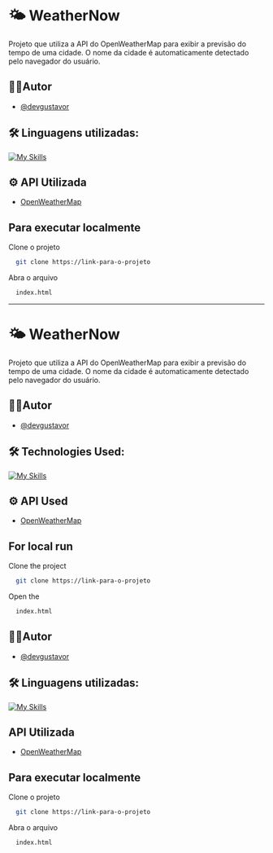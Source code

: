 # 🌤 WeatherNow

Projeto que utiliza a API do OpenWeatherMap para exibir a previsão do tempo de uma cidade. O nome da cidade é automaticamente detectado pelo navegador do usuário.

## 👨‍💻Autor

- [@devgustavor](https://github.com/devGustavoR)

## 🛠 Linguagens utilizadas:

[![My Skills](https://skillicons.dev/icons?i=html,css,js)](https://skillicons.dev)

## ⚙️ API Utilizada

- [OpenWeatherMap](https://openweathermap.org/api)

## Para executar localmente

Clone o projeto

```bash
  git clone https://link-para-o-projeto
```

Abra o arquivo

```bash
  index.html
```
---
# 🌤 WeatherNow

Projeto que utiliza a API do OpenWeatherMap para exibir a previsão do tempo de uma cidade. O nome da cidade é automaticamente detectado pelo navegador do usuário.

## 👨‍💻Autor

- [@devgustavor](https://github.com/devGustavoR)

## 🛠 Technologies Used:

[![My Skills](https://skillicons.dev/icons?i=html,css,js)](https://skillicons.dev)

## ⚙️ API Used

- [OpenWeatherMap](https://openweathermap.org/api)

## For local run

Clone the project

```bash
  git clone https://link-para-o-projeto
```

Open the

```bash
  index.html
```

## 👨‍💻Autor

- [@devgustavor](https://github.com/devGustavoR)

## 🛠 Linguagens utilizadas:

[![My Skills](https://skillicons.dev/icons?i=html,css,js)](https://skillicons.dev)

## API Utilizada

- [OpenWeatherMap](https://openweathermap.org/api)

## Para executar localmente

Clone o projeto

```bash
  git clone https://link-para-o-projeto
```

Abra o arquivo

```bash
  index.html
```
